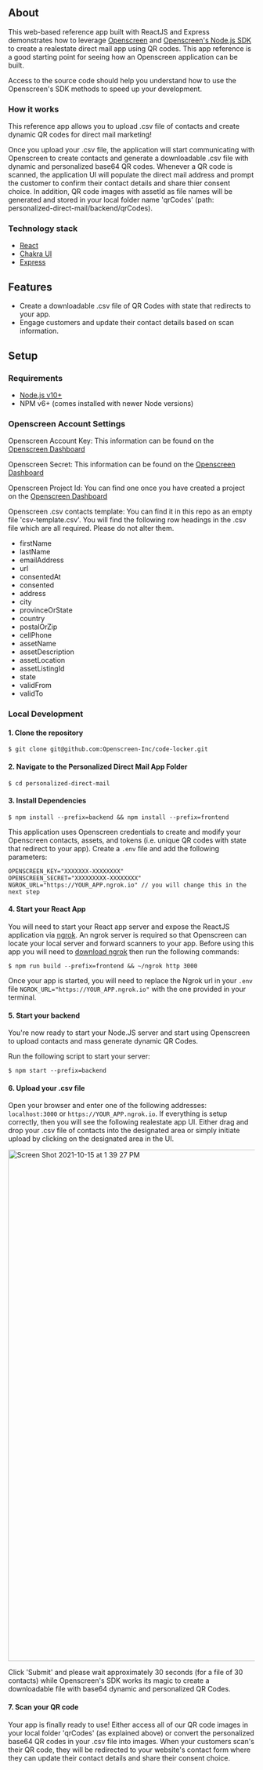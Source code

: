 ## About

This web-based reference app built with ReactJS and Express demonstrates how to leverage  [Openscreen](https://www.openscreen.com)  and  [Openscreen's Node.js SDK](https://www.docs.openscreen.com) to create a realestate direct mail app using QR codes. This app reference is a good starting point for seeing how an Openscreen application can be built.

Access to the source code should help you understand how to use the Openscreen's SDK methods to speed up your development.

### How it works

This reference app allows you to upload .csv file of contacts and create dynamic QR codes for direct mail marketing!

Once you upload your .csv file, the application will start communicating with Openscreen to create contacts and generate a downloadable .csv file with dynamic and personalized base64 QR codes. Whenever a QR code is scanned, the application UI will populate the direct mail address and prompt the customer to confirm their contact details and share thier consent choice. In addition, QR code images with assetId as file names will be generated and stored in your local folder name 'qrCodes' (path: personalized-direct-mail/backend/qrCodes).

### Technology stack

-   [React](https://reactjs.org/)
-   [Chakra UI](https://chakra-ui.com/)
-   [Express](https://expressjs.com/)

## Features

-   Create a downloadable .csv file of QR Codes with state that redirects to your app.
-   Engage customers and update their contact details based on scan information.

## Setup

### Requirements

-   [Node.js v10+](https://nodejs.org/en/download/)
-   NPM v6+ (comes installed with newer Node versions)

### Openscreen Account Settings

Openscreen Account Key: This information can be found on the  [Openscreen Dashboard](https://www.app.openscreen.com)

Openscreen Secret: This information can be found on the  [Openscreen Dashboard](https://www.app.openscreen.com)

Openscreen Project Id: You can find one once you have created a project on the  [Openscreen Dashboard](https://www.app.openscreen.com)

Openscreen .csv contacts template: You can find it in this repo as an empty file 'csv-template.csv'. You will find the following row headings in the .csv file which are all required. Please do not alter them.

* firstName
* lastName
* emailAddress
* url
* consentedAt
* consented
* address
* city
* provinceOrState
* country
* postalOrZip
* cellPhone
* assetName
* assetDescription
* assetLocation
* assetListingId
* state
* validFrom
* validTo

### Local Development

#### 1. Clone the repository

`$ git clone git@github.com:Openscreen-Inc/code-locker.git`

#### 2. Navigate to the Personalized Direct Mail App Folder

`$ cd personalized-direct-mail`

#### 3. Install Dependencies

`$ npm install --prefix=backend && npm install --prefix=frontend`

This application uses Openscreen credentials to create and modify your Openscreen contacts, assets, and tokens (i.e. unique QR codes with state that redirect to your app). Create a  `.env` file and add the following parameters:

```
OPENSCREEN_KEY="XXXXXXX-XXXXXXXX"
OPENSCREEN_SECRET="XXXXXXXXX-XXXXXXXX"
NGROK_URL="https://YOUR_APP.ngrok.io" // you will change this in the next step
```

#### 4. Start your React App

You will need to start your React app server and expose the ReactJS application via  [ngrok](https://ngrok.com/). An ngrok server is required so that Openscreen can locate your local server and forward scanners to your app. Before using this app you will need to [download ngrok](https://ngrok.com/download) then run the following commands:

`$ npm run build --prefix=frontend && ~/ngrok http 3000`

Once your app is started, you will need to replace the Ngrok url in your `.env` file `NGROK_URL="https://YOUR_APP.ngrok.io"` with the one provided in your terminal.

#### 5. Start your backend

You're now ready to start your Node.JS server and start using Openscreen to upload contacts and mass generate dynamic QR Codes. 

Run the following script to start your server:

`$ npm start --prefix=backend`

#### 6. Upload your .csv file 

Open your browser and enter one of the following addresses: `localhost:3000` or `https://YOUR_APP.ngrok.io`. If everything is setup correctly, then you will see the following realestate app UI. Either drag and drop your .csv file of contacts into the designated area or simply initiate upload by clicking on the designated area in the UI.  

<img width="1042" alt="Screen Shot 2021-10-15 at 1 39 27 PM" src="https://user-images.githubusercontent.com/5770541/137529940-9e26f22b-c83a-4050-a8d9-a64516696b14.png">

Click 'Submit' and please wait approximately 30 seconds (for a file of 30 contacts) while Openscreen's SDK works its magic to create a downloadable file with base64 dynamic and personalized QR Codes.

#### 7. Scan your QR code

Your app is finally ready to use! Either access all of our QR code images in your local folder 'qrCodes' (as explained above) or convert the personalized base64 QR codes in your .csv file into images. When your customers scan's their QR code, they will be redirected to your website's contact form where they can update their contact details and share their consent choice.
